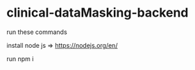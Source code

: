 # clinical-dataMasking-backend
run these commands

install node js => https://nodejs.org/en/

run npm i



